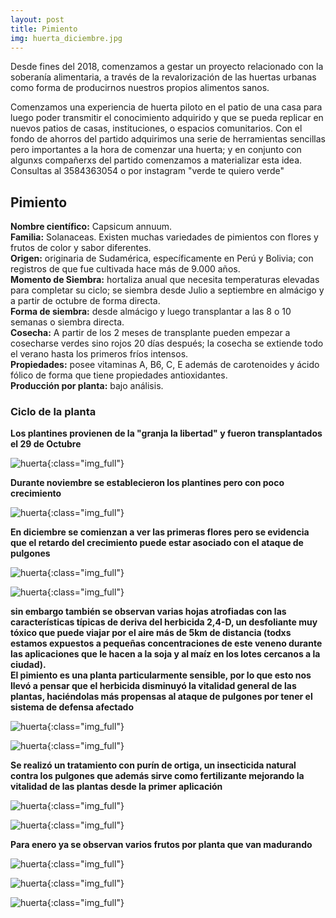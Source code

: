 ```yaml
---
layout: post
title: Pimiento
img: huerta_diciembre.jpg
---
```


Desde fines del 2018, comenzamos a gestar un proyecto relacionado con la soberanía alimentaria, a través de la revalorización de las huertas urbanas como forma de producirnos nuestros propios alimentos sanos.

Comenzamos una experiencia de huerta piloto en el patio de una casa para luego poder transmitir el conocimiento adquirido y que se pueda replicar en nuevos patios de casas, instituciones, o espacios comunitarios. Con el fondo de ahorros del partido adquirimos una serie de herramientas sencillas pero importantes a la hora de comenzar una huerta; y en conjunto con algunxs compañerxs del partido comenzamos a materializar esta idea.  
Consultas al 3584363054 o por instagram "verde te quiero verde"

## Pimiento

__Nombre científico:__ Capsicum annuum.   
__Familia:__ Solanaceas. Existen muchas variedades de pimientos con flores y frutos de color y sabor diferentes.  
__Origen:__ originaria de Sudamérica, específicamente en Perú y Bolivia; con registros de que fue cultivada hace más de 9.000 años.  
__Momento de Siembra:__ hortaliza anual que necesita temperaturas elevadas para completar su ciclo; se siembra desde Julio a septiembre en almácigo y a partir de octubre de forma directa.    
__Forma de siembra:__ desde almácigo y luego transplantar a las 8 o 10 semanas o siembra directa.    
__Cosecha:__ A partir de los 2 meses de transplante pueden empezar a cosecharse verdes sino rojos 20 días después; la cosecha se extiende todo el verano hasta los primeros fríos intensos.  
__Propiedades:__ posee vitaminas A, B6, C, E además de carotenoides y ácido fólico de forma que tiene propiedades antioxidantes.  
__Producción por planta:__ bajo análisis.

### Ciclo de la planta

__Los plantines provienen de la "granja la libertad" y fueron transplantados el 29 de Octubre__

![huerta]({{site.baseurl}}/img/huerta_octubre_29_4.jpeg){:class="img_full"}

__Durante noviembre se establecieron los plantines pero con poco crecimiento__

![huerta]({{site.baseurl}}/img/huerta_pimiento.jpeg){:class="img_full"}



__En diciembre se comienzan a ver las primeras flores pero se evidencia que el retardo del crecimiento puede estar asociado con el ataque de pulgones__

![huerta]({{site.baseurl}}/img/huerta_pimiento_2.jpg){:class="img_full"}

![huerta]({{site.baseurl}}/img/huerta_pimiento_3.jpg){:class="img_full"}

__sin embargo también se observan varias hojas atrofiadas con las características típicas de deriva del herbicida 2,4-D, un desfoliante muy tóxico que puede viajar por el aire más de 5km de distancia (todxs estamos expuestos a pequeñas concentraciones de este veneno durante las aplicaciones que le hacen a la soja y al maíz en los lotes cercanos a la ciudad).  
El pimiento es una planta particularmente sensible, por lo que esto nos llevó a pensar que el herbicida disminuyó la vitalidad general de las plantas, haciéndolas más propensas al ataque de pulgones por tener el sistema de defensa afectado__

![huerta]({{site.baseurl}}/img/huerta_pimiento_4.jpg){:class="img_full"}

![huerta]({{site.baseurl}}/img/huerta_pimiento_5.jpg){:class="img_full"}

__Se realizó un tratamiento con purín de ortiga, un insecticida natural contra los pulgones que además sirve como fertilizante mejorando la vitalidad de las plantas desde la primer aplicación__

![huerta]({{site.baseurl}}/img/huerta_pimiento_6.jpg){:class="img_full"}

![huerta]({{site.baseurl}}/img/huerta_pimiento_7.jpg){:class="img_full"}

__Para enero ya se observan varios frutos por planta que van madurando__

![huerta]({{site.baseurl}}/img/huerta_pimiento_8.jpg){:class="img_full"}

![huerta]({{site.baseurl}}/img/huerta_pimiento_9.jpg){:class="img_full"}

![huerta]({{site.baseurl}}/img/huerta_pimiento_10.jpg){:class="img_full"}
